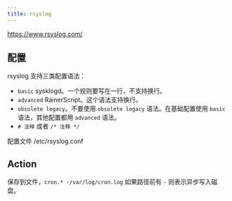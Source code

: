 ```yaml
---
title: rsyslog
---
```



https://www.rsyslog.com/

## 配置

rsyslog 支持三类配置语法：

- `basic` sysklogd。一个规则要写在一行，不支持换行。
- `advanced` RainerScript。这个语法支持换行。
- `obsolete legacy`。不要使用 `obsolete legacy` 语法。在基础配置使用 `basic` 语法，其他配置都用 `advanced` 语法。
- `# 注释` 或者 `/* 注释 */`

配置文件 /etc/rsyslog.conf

## Action

保存到文件，`cron.* -/var/log/cron.log` 如果路径前有 `-` 则表示异步写入磁盘。
